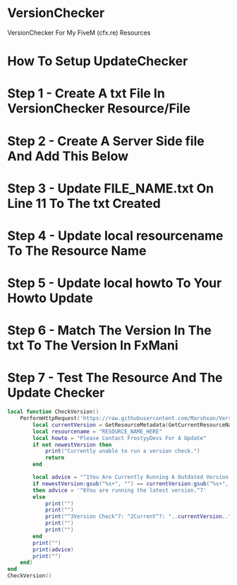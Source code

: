 # VersionChecker
VersionChecker For My FiveM (cfx.re) Resources


# How To Setup UpdateChecker
# Step 1 - Create A txt File In VersionChecker Resource/File
# Step 2 - Create A Server Side file And Add This Below
# Step 3 - Update FILE_NAME.txt On Line 11 To The txt Created
# Step 4 - Update local resourcename To The Resource Name 
# Step 5 - Update local howto To Your Howto Update
# Step 6 - Match The Version In The txt To The Version In FxMani
# Step 7 - Test The Resource And The Update Checker


```lua
local function CheckVersion()
    PerformHttpRequest('https://raw.githubusercontent.com/Marshxan/VersionChecker/master/FILE_NAME.txt', function(err, newestVersion, headers)
    	local currentVersion = GetResourceMetadata(GetCurrentResourceName(), 'version')
        local resourcename = "RESOURCE_NAME_HERE"
        local howto = "Please Contact FrostyyDevs For A Update"
    	if not newestVersion then 
            print("Currently unable to run a version check.") 
            return 
        end

    	local advice = "^1You Are Currently Running A Outdated Version Of "..resourcename.."\n "..howto.." ^7"
    	if newestVersion:gsub("%s+", "") == currentVersion:gsub("%s+", "") 
        then advice = '^6You are running the latest version.^7'
        else 
            print("")
            print("")
            print("^3Version Check^7: ^2Current^7: "..currentVersion.." ^2Latest^7: "..newestVersion)
            print("")
            print("")
        end
        print("")
    	print(advice)
        print("")
    end)
end
CheckVersion()
```